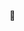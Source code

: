 <!-- content from the issue here, then we should update the pinned issue to point to the files for maximum visibility -->
👷
